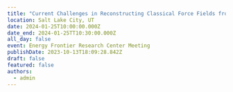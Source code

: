 ```yaml
---
title: "Current Challenges in Reconstructing Classical Force Fields from Neutron Scattering Data"
location: Salt Lake City, UT
date: 2024-01-25T10:00:00.000Z
date_end: 2024-01-25TT10:30:00.000Z
all_day: false
event: Energy Frontier Research Center Meeting
publishDate: 2023-10-13T18:09:28.842Z
draft: false
featured: false
authors:
  - admin
---
```

